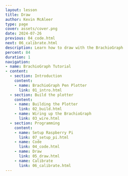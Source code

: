 ```yaml
---
layout: lesson
title: Draw
author: Kevin McAleer
type: page
cover: assets/cover.png
date: 2024-07-26
previous: 04_code.html
next: 06_calibrate.html
description: Learn how to draw with the BrachioGraph
percent: 84
duration: 1
navigation:
- name: BrachioGraph Tutorial
- content:
  - section: Introduction
    content:
    - name: BrachioGraph Pen Plotter
      link: 01_intro.html
  - section: Build the plotter
    content:
    - name: Building the Plotter
      link: 02_build.html
    - name: Wiring up the BrachioGraph
      link: 03_wire.html
  - section: Programming
    content:
    - name: Setup Raspberry Pi
      link: 07_setup_pi.html
    - name: Code
      link: 04_code.html
    - name: Draw
      link: 05_draw.html
    - name: Calibrate
      link: 06_calibrate.html
---
```

